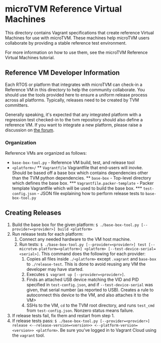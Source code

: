 <!--- Licensed to the Apache Software Foundation (ASF) under one -->
<!--- or more contributor license agreements.  See the NOTICE file -->
<!--- distributed with this work for additional information -->
<!--- regarding copyright ownership.  The ASF licenses this file -->
<!--- to you under the Apache License, Version 2.0 (the -->
<!--- "License"); you may not use this file except in compliance -->
<!--- with the License.  You may obtain a copy of the License at -->

<!---   http://www.apache.org/licenses/LICENSE-2.0 -->

<!--- Unless required by applicable law or agreed to in writing, -->
<!--- software distributed under the License is distributed on an -->
<!--- "AS IS" BASIS, WITHOUT WARRANTIES OR CONDITIONS OF ANY -->
<!--- KIND, either express or implied.  See the License for the -->
<!--- specific language governing permissions and limitations -->
<!--- under the License. -->

# microTVM Reference Virtual Machines

This directory contains Vagrant specifications that create reference Virtual Machines for use with
microTVM. These machines help microTVM users collaborate by providing a stable reference test
environment.

For more information on how to use them, see the microTVM Reference Virtual Machines tutorial.


## Reference VM Developer Information

Each RTOS or platform that integrates with microTVM can check-in a Reference VM in this directory to
help the community collaborate. You should use the tools provided here to ensure a uniform release
process across all platforms. Typically, releases need to be created by TVM committers.

Generally speaking, it's expected that any integrated platform with a regression test checked-in to
the tvm repository should also define a reference VM. If you want to integrate a new platform,
please raise a discussion on [the forum](https://discuss.tvm.ai).

### Organization

Reference VMs are organized as follows:

* `base-box-tool.py` - Reference VM build, test, and release tool
* `<platform>/`
** `Vagrantfile` Vagrantfile that end-users will inovke. Should be based off a base box
    which contains dependencies other than the TVM python dependencies.
** `base-box` - Top-level directory which defines the base box.
*** `Vagrantfile.packer-template` - Packer template Vagrantfile which will be used to build the
    base box.
*** `test-config.json` - JSON file explaining how to perform release tests to `base-box-tool.py`

## Creating Releases

1. Build the base box for the given platform: `$ ./base-box-tool.py [--provider=<provider>] build <platform>`
2. Run release tests for each platform:
    1. Connect any needed hardware to the VM host machine.
    2. Run tests: `$ ./base-box-tool.py [--provider=<provider>] test [--microtvm-platform=<platform>] <platform> [--test-device-serial=<serial>]`. This
       command does the following for each provider:
        1. Copies all files inside `./<platform>` except `.vagrant` and `base-box` to
           `./release-test`. This is done to avoid reusing any VM the developer may have started.
        2. Executes `$ vagrant up [--provider=<provider>]`.
        3. Finds an attached USB device matching the VID and PID specified in `test-config.json`,
           and if `--test-device-serial` was given, that serial number (as reported to USB). Creates
           a rule to autoconnect this device to the VM, and also attaches it to the VM>
        4. SSHs to the VM, `cd` to the TVM root directory, and runs `test_cmd` from
           `test-config.json`. Nonzero status means failure.
3. If release tests fail, fix them and restart from step 1.
4. If release tests pass: `$ ./base-box-tool.py [--provider=<provider>] release <--release-version=<version>> <--platform-version=<version>> <platform>`. Be sure you've logged
   in to Vagrant Cloud using the `vagrant` tool.
